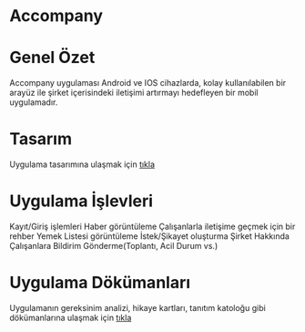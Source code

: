 # Accompany

# Genel Özet
Accompany uygulaması Android ve IOS cihazlarda, kolay kullanılabilen bir arayüz ile şirket içerisindeki iletişimi artırmayı hedefleyen bir mobil uygulamadır. 

# Tasarım
Uygulama tasarımına ulaşmak için [tıkla](https://www.figma.com/file/01JYUu7JEzCC9BeS5tyFDB/Mobile-UI-kit-(Community)?node-id=221%3A1891) 

# Uygulama İşlevleri
Kayıt/Giriş işlemleri
Haber görüntüleme
Çalışanlarla iletişime geçmek için bir rehber
Yemek Listesi görüntüleme
İstek/Şikayet oluşturma
Şirket Hakkında
Çalışanlara Bildirim Gönderme(Toplantı, Acil Durum vs.)

# Uygulama Dökümanları
Uygulamanın gereksinim analizi, hikaye kartları, tanıtım katoloğu gibi dökümanlarına ulaşmak için [tıkla](https://github.com/btu-accompany/accompany-documents) 

 
